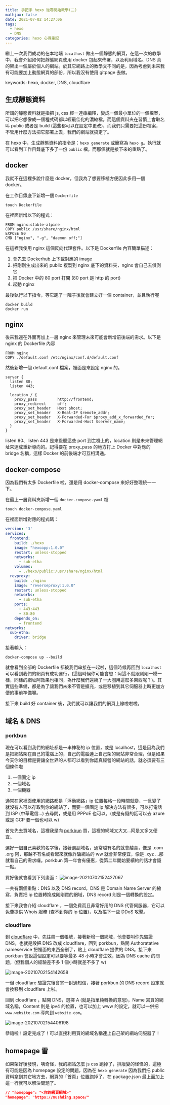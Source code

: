 ```yaml
---
title: 手把手 hexo 從零開始教學(二)
mathjax: false
date: 2021-07-02 14:27:06
tags: 
  - hexo
  - DNS
categories: hexo 心得筆記
---
```


繼上一次我們成功的在本地端 `localhost` 做出一個靜態的網頁，在這一次的教學中，我會介紹如何把靜態網頁使用 docker 包起來佈署，以及利用域名、DNS 真的架出一個屬於個人的網站。於其它網路上的教學文不同的是，因為考慮到未來我有可能要加上動態網頁的部份，所以我沒有使用 gitpage 去做。

keywords: hexo, docker, DNS, cloudflare
<!--more-->

## 生成靜態資料
所謂的靜態資料就是指把 js, css 經一連串編釋，變成一個最小單位的一個檔案，可以把它想像成一個程式碼都以經最佳化的濃縮檔。而這個資料夾在習慣上會取名叫 public 或者是 build (這些都可以在設定中更改)，而我們只需要把這份檔案，不管用什麼方法把它部署上去，我們的網站就搞定了。

在 hexo 中，生成靜態資料的指令是：`hexo generate` 或簡寫為 `hexo g`。執行就可以看到工作目錄底下多了一份 `public` 檔，而那個就是接下來的重點了。

## docker
我就不在這裡多說什麼是 docker，但我為了想要移植方便因此多用一個 docker。

在工作目錄底下新增一個 `Dockerfile`
```
touch Dockerfile
```
在裡面新增以下的程式：
```docker
FROM nginx:stable-alpine
COPY public /usr/share/nginx/html
EXPOSE 80
CMD ["nginx", "-g", "daemon off;"]
```
在這裡我使用 nginx 這個反向代理套件。以下是 Dockerfile 內容簡單描述：
1. 會先去 Dockerhub 上下載對應的 image
2. 把剛剛生成出來的 public 複製到 nginx 底下的資料夾，nginx 會自己去偵測它
3. 把 Docker 中的 80 port 打開 (80 port 是 http 的 port)
4. 起動 nginx

最後執行以下指令，等它跑了一陣子後就會建立好一個 container，並且執行喔
```
docker build
docker run 
```

## nginx
後來我還在外面再加上一層 nginx 來管理未來可能會新增前後端的需求。以下是 nginx 的 Dockerfile 內容
```docker
FROM nginx 
COPY ./default.conf /etc/nginx/conf.d/default.conf
```
然後新增一個 default.conf 檔案，裡面是來設定 nginx 的。
```
server {
  listen 80;
  listen 443;

  location / {
    proxy_pass         http://frontend;
    proxy_redirect     off;
    proxy_set_header   Host $host;
    proxy_set_header   X-Real-IP $remote_addr;
    proxy_set_header   X-Forwarded-For $proxy_add_x_forwarded_for;
    proxy_set_header   X-Forwarded-Host $server_name;
  }
}
```

listen 80、listen 443 是來監聽這些 port 到主機上的，location 則是未來管理網址來達成重新導向的。記得要在 proxy_pass 的地方打上 Docker 中對應的 bridge 名稱，這樣 Docker 的前後端才可互相溝通。

## docker-compose
因為我們有太多 Dockerfile 啦，還是用 docker-compose 來好好整理統一一下。

在最上一層資料夾新增一個 `docker-compose.yaml` 檔
```
touch docker-compose.yaml
```
在裡面新增對應的程式碼：
```yaml
version: '3'
services:
  frontend:
    build: ./hexo
    image: "hexoapp:1.0.0"
    restart: unless-stopped
    networks:
      - sub-etha
    volumes: 
      - ./hexo/public:/usr/share/nginx/html
  revproxy:
    build: ./nginx
    image: "reverseproxy:1.0.0"
    restart: unless-stopped
    networks:
      - sub-etha
    ports:
      - 443:443
      - 80:80
    depends_on: 
      - frontend
networks:
  sub-etha:
    driver: bridge
```

接著輸入：
```
docker-compose up --build
```
就會看到全部的 Dockerfile 都被我們串接在一起啦，這個時候再回到 `localhost` 可以看到我們的網頁有成功運行，(這個時候你可能會想：阿這不就跟剛剛一模一樣，同樣的網址阿效果也相同，為什麼我們還繞了一大圈用這麼多東西呢？)。其實這些準備，都是為了讓我們未來不管是擴充，或是移植到其它伺服器上時更加方便的事前準備喔。

接下來 build 好 container 後，我們就可以讓我們的網頁上線啦啦啦。

## 域名 & DNS
### porkbun
現在可以看到我們的網址都是一串神秘的 ip 位置，或是 localhost，這是因為我們是把網站架在自己的電腦上的，自己的電腦連上自己架的網站非常合理，但是如果今天你的目標是要讓全世界的人都可以看到你認真經營的網站的話，就必須要有三個條件啦

1. 一個固定 ip
2. 一個域名
3. 一個機器

通常在家裡面使用的網路都是「浮動網路」ip 位置每格一段時間就變，一旦變了就沒有人可以存取到你的網站了，而要一個固定 ip 解決方法有很多，可以打電話到 ISP (中華電信…) 去尋問，或是用 PPPoE 也可以。(或是有錢的話可以去 azure 或是 GCP 要一個也可以 w)

首先先去買域名，這裡我是向 [porkbun](https://porkbun.com/) 買，這裡的網域又大又…阿是又多又便宜。

選好一個自己喜歡的名字後，接著選副域名，通常越有名的就會越貴，像是 .com .org 阿，那越不有名或看起來就像詐騙網站的 ww 就會非常便宜，像是 .xyz ...那就看自己的需求囉。porkbun 第一年會有優惠，從第二年開始要續約的話才會錢一點。

買好後就會看到下列畫面：
![image-20210702152427067](https://i.imgur.com/wSdKZOE.png)

一共有兩個重點：DNS 以及 DNS record，DNS 是 Domain Name Server 的縮寫，負責把 ip 位置轉換成剛剛買的網域，DNS record 則是一個轉換的設定。

接下來我會介紹 cloudflare ，一個免費而且非常好用的 DNS 代管伺服器，它可以免費提供 Whois 服務 (查不到你的 ip 位置)，以及擋下一些 DDoS 攻擊。

### cloudflare
到 [cloudflare](https://dash.cloudflare.com/) 中，先註冊一個帳號，接著新增一個網域，他會要叫你先驗證 DNS，也就是設把 DNS 改成 cloudflare，回到 porkbun，點開 Authoratative nameservice 把裡面的東西全刪了，貼上 cloudflare 提供的 DNS。接下來 porkbun 會說這個設定可以要等最多 48 小時才會生效，因為 DNS cache 的問題，(但我個人的經驗差不多 1 個小時就差不多了 w)

![image-20210702154142658](https://i.imgur.com/toa02RC.png)

一但 cloudflare 驗證完後會寄一封通知信，接著 porkbun 的 DNS record 設定就會換移到 cloudflare 上啦。

回到 cloudflare ，點開 DNS，選擇 A (就是指單純轉換的意思)，Name 寫買的網域名稱，Content 則是 ipv4 的位置，也可以加上 www 的設定，就可以一併把 `www.website.com` 導向到 `website.com`。

![image-20210702154406198](https://i.imgur.com/yPq8RPZ.png)

恭禧啦！設定完成了！可以直接利用買的網域名稱連上自己架的網站伺服器了！

## homepage 雷
如果架好後發現，咦奇怪，我的網站怎麼 js css 跑掉了，排版變的怪怪的，這極有可能是因為 homepage 設定的問題，因為在 `hexo generate` 因為我們把 public 資料拿到其它地方去，網頁的「首頁」位置跑掉了，在 package.json 最上面加上這一行就可以解決問題了。

```json
// "homepage": "<你的網頁網域>"
"homepage": "https://mushding.space/"
```